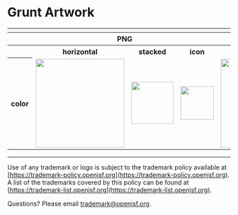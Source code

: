 # Grunt Artwork

<table>
    <tr>
    	<th colspan="7"></th>
    </tr>
    <tr>
        <th width="120"></th>
        <th colspan="3">PNG</th>
        <th colspan="3">SVG</th>
    </tr>
    <tr>
        <th width="120"></th>
        <th>horizontal</th>
        <th>stacked</th>
        <th>icon</th>
        <th>horizontal</th>
        <th>stacked</th>
        <th>icon</th>
    </tr>
    <tr>
        <th>color</th>
        <td><img src="../no_artwork_available.png" width="200"></td>
        <td><img src="./grunt-logo-stacked-color.png" width="95"></td>
        <td><img src="./grunt-icon-color.png" width="75"></td>
        <td><img src="../no_artwork_available.png" width="200"></td>
        <td><img src="./grunt-logo-stacked-color.svg" width="95"></td>
        <td><img src="./grunt-icon-color.svg" width="75"></td>    </tr>
    </tr>
</table>

---

Use of any trademark or logo is subject to the trademark policy available at [https://trademark-policy.openjsf.org](https://trademark-policy.openjsf.org). A list of the trademarks covered by this policy can be found at [https://trademark-list.openjsf.org](https://trademark-list.openjsf.org).

Questions? Please email [trademark@openjsf.org](mailto:trademark@openjsf.org).
